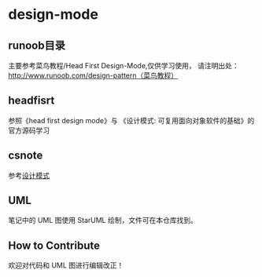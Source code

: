# design-mode


## runoob目录

主要参考菜鸟教程/Head First Design-Mode,仅供学习使用，
请注明出处：http://www.runoob.com/design-pattern（菜鸟教程）

## headfisrt

参照《head first design mode》与 《设计模式: 可复用面向对象软件的基础》的官方源码学习

## csnote

参考[设计模式](https://cyc2018.github.io/CS-Notes/#/notes/设计模式)

## UML

笔记中的 UML 图使用 StarUML 绘制，文件可在本仓库找到。



## How to Contribute

欢迎对代码和 UML 图进行编辑改正！